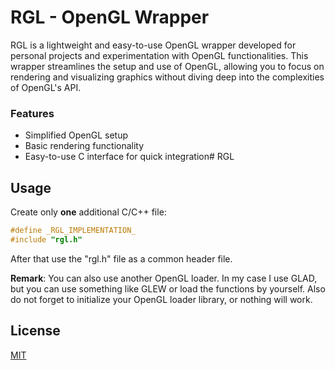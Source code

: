 # RGL - OpenGL Wrapper

RGL is a lightweight and easy-to-use OpenGL wrapper developed for personal projects and experimentation with OpenGL functionalities. This wrapper streamlines the setup and use of OpenGL, allowing you to focus on rendering and visualizing graphics without diving deep into the complexities of OpenGL's API.  

### Features

- Simplified OpenGL setup
- Basic rendering functionality
- Easy-to-use C interface for quick integration# RGL  

## Usage

Create only **one** additional C/C++ file:
```c
#define _RGL_IMPLEMENTATION_
#include "rgl.h"
```
After that use the "rgl.h" file as a common header file.

**Remark**: You can also use another OpenGL loader. In my case I use GLAD, but you can use something like GLEW or load the functions by yourself. Also do not forget to initialize your OpenGL loader library, or nothing will work.

## License

[MIT](https://mit-license.org/)
